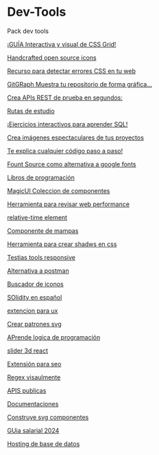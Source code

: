 # Dev-Tools
Pack dev tools


[¡GUÍA Interactiva y visual de CSS Grid!](https://www.joshwcomeau.com/css/interactive-guide-to-grid/)

[Handcrafted open source icons](https://lifeomic.github.io/chromicons.com/)

[Recurso para detectar errores CSS en tu web](https://www.projectwallace.com/css-code-quality)

[GitGRaph Muestra tu repositorio de forma gráfica...]()

[Crea APIs REST de prueba en segundos:](https://retool.com/api-generator)

[Rutas de estudio](https://roadmap.sh/)

[¡Ejercicios interactivos para aprender SQL!](https://www.sql-practice.com/)

[Crea imágenes espectaculares de tus proyectos](https://shots.so/)

[Te explica cualquier código paso a paso!](https://pythontutor.com/)

[Fount Source como alternativa a google fonts](https://fontsource.org/)

[Libros de programación](https://github.com/midudev/libros-programacion-gratis)

[MagicUI Coleccion de componentes](https://magicui.design/)

[Herramienta para revisar web performance](https://gtmetrix.com/)

[relative-time element](https://github.com/github/relative-time-element)

[Componente de mampas](https://visgl.github.io/react-google-maps/)

[Herramienta para crear shadws en css](https://www.joshwcomeau.com/shadow-palette/)

[Testias tools responsive](https://responsively.app/)

[Alternativa a postman](https://yaak.app/)

[Buscador de iconos](https://icones.js.org/)

[SOlidity en español](https://cryptozombies.io/)

[extencion para ux](https://chromewebstore.google.com/detail/visbug/cdockenadnadldjbbgcallicgledbeoc)

[Crear patrones svg](https://heropatterns.com/)

[APrende logica de programación](https://exercism.org/)


[slider 3d react](https://lewhunt.github.io/divz/)


[Extensión para seo](https://www.metaexplorer.co/)


[Regex visaulmente](https://regex-vis.com/)

[APIS publicas](https://publicapis.io/)


[Documentaciones ](https://devdocs.io/)


[Construye svg componentes](https://www.svgviewer.dev/)


[GUia salarial 2024](https://www.getmanfred.com/blog/guia-salarial-2024-salarios-en-tecnologia-espana-manfred)


[Hosting de base de datos](https://turso.tech/)


[]()




[]()
